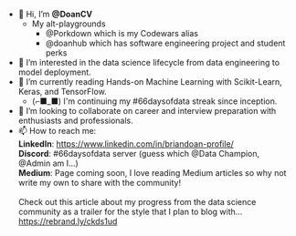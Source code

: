 - 👋 Hi, I’m **@DoanCV**
  - My alt-playgrounds 
    - @Porkdown which is my Codewars alias
    - @doanhub which has software engineering project and student perks
- 👀 I’m interested in the data science lifecycle from data engineering to model deployment.
- 🌱 I’m currently reading Hands-on Machine Learning with Scikit-Learn, Keras, and TensorFlow. 
    - (⌐■_■) I'm continuing my #66daysofdata streak since inception.
- 💞️ I’m looking to collaborate on career and interview preparation with enthusiasts and professionals.
- 📫 How to reach me: 
<br> **LinkedIn**: https://www.linkedin.com/in/briandoan-profile/ 
<br> **Discord**: #66daysofdata server (guess which @Data Champion, @Admin am I...) 
<br> **Medium**: Page coming soon, I love reading Medium articles so why not write my own to share with the community! <br> <br> Check out this article about my progress from the data science community as a trailer for the style that I plan to blog with... https://rebrand.ly/ckds1ud

<!---
DoanCV/DoanCV is a ✨ special ✨ repository because its `README.md` (this file) appears on your GitHub profile.
You can click the Preview link to take a look at your changes.
--->

